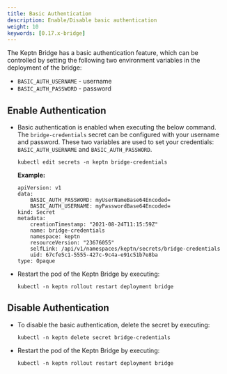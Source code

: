 ```yaml
---
title: Basic Authentication
description: Enable/Disable basic authentication
weight: 10
keywords: [0.17.x-bridge]
---
```


The Keptn Bridge has a basic authentication feature, which can be controlled by setting the following two environment variables in the deployment of the bridge:

* `BASIC_AUTH_USERNAME` - username
* `BASIC_AUTH_PASSWORD` - password

## Enable Authentication

* Basic authentication is enabled when executing the below command. The `bridge-credentials` secret can be configured with your username and password.
These two variables are used to set your credentials: `BASIC_AUTH_USERNAME` and `BASIC_AUTH_PASSWORD`.

    ```
    kubectl edit secrets -n keptn bridge-credentials
    ```

    **Example:**
    ```
    apiVersion: v1
    data:
        BASIC_AUTH_PASSWORD: myUserNameBase64Encoded=
        BASIC_AUTH_USERNAME: myPasswordBase64Encoded=
    kind: Secret
    metadata:
        creationTimestamp: "2021-08-24T11:15:59Z"
        name: bridge-credentials
        namespace: keptn
        resourceVersion: "23676055"
        selfLink: /api/v1/namespaces/keptn/secrets/bridge-credentials
        uid: 67cfe5c1-5555-427c-9c4a-e91c51b7e8ba
    type: Opaque
    ```

* Restart the pod of the Keptn Bridge by executing:

    ```console
    kubectl -n keptn rollout restart deployment bridge
    ```

## Disable Authentication

* To disable the basic authentication, delete the secret by executing:

    ```console
    kubectl -n keptn delete secret bridge-credentials
    ```

* Restart the pod of the Keptn Bridge by executing:

    ```console
    kubectl -n keptn rollout restart deployment bridge
    ```
